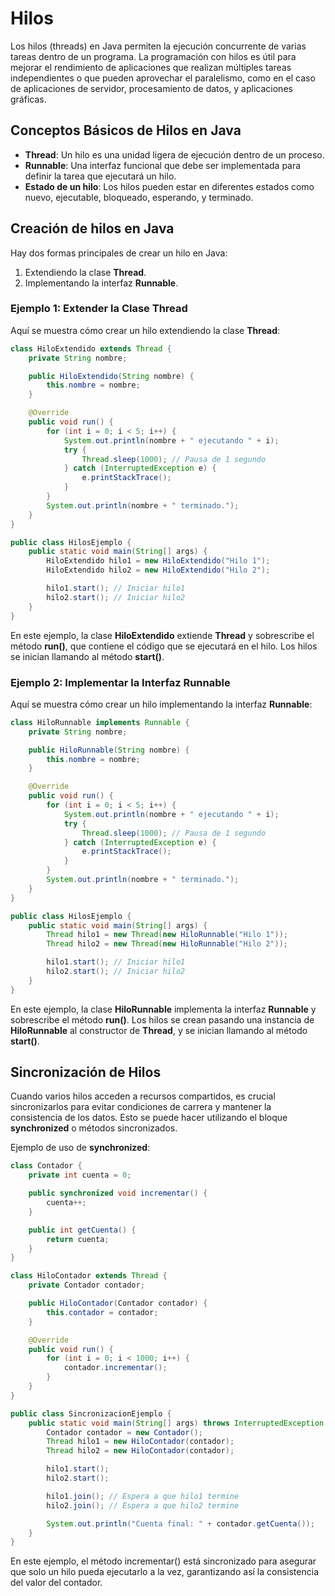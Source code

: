 # Hilos
Los hilos (threads) en Java permiten la ejecución concurrente de varias tareas dentro de un programa. La programación con hilos es útil para mejorar el
rendimiento de aplicaciones que realizan múltiples tareas independientes o que pueden aprovechar el paralelismo, como en el caso de aplicaciones de servidor,
procesamiento de datos, y aplicaciones gráficas.
## Conceptos Básicos de Hilos en Java
- **Thread**: Un hilo es una unidad ligera de ejecución dentro de un proceso.
- **Runnable**: Una interfaz funcional que debe ser implementada para definir la tarea que ejecutará un hilo.
- **Estado de un hilo**: Los hilos pueden estar en diferentes estados como nuevo, ejecutable, bloqueado, esperando, y terminado.
## Creación de hilos en Java
Hay dos formas principales de crear un hilo en Java:
1. Extendiendo la clase **Thread**.
2. Implementando la interfaz **Runnable**.
### Ejemplo 1: Extender la Clase **Thread**
Aquí se muestra cómo crear un hilo extendiendo la clase **Thread**:
```java
class HiloExtendido extends Thread {
    private String nombre;

    public HiloExtendido(String nombre) {
        this.nombre = nombre;
    }

    @Override
    public void run() {
        for (int i = 0; i < 5; i++) {
            System.out.println(nombre + " ejecutando " + i);
            try {
                Thread.sleep(1000); // Pausa de 1 segundo
            } catch (InterruptedException e) {
                e.printStackTrace();
            }
        }
        System.out.println(nombre + " terminado.");
    }
}

public class HilosEjemplo {
    public static void main(String[] args) {
        HiloExtendido hilo1 = new HiloExtendido("Hilo 1");
        HiloExtendido hilo2 = new HiloExtendido("Hilo 2");

        hilo1.start(); // Iniciar hilo1
        hilo2.start(); // Iniciar hilo2
    }
}
```
En este ejemplo, la clase **HiloExtendido** extiende **Thread** y sobrescribe el método **run()**, que contiene el código que se ejecutará en el hilo. Los hilos
se inician llamando al método **start()**.
### Ejemplo 2: Implementar la Interfaz **Runnable**
Aquí se muestra cómo crear un hilo implementando la interfaz **Runnable**:
```java
class HiloRunnable implements Runnable {
    private String nombre;

    public HiloRunnable(String nombre) {
        this.nombre = nombre;
    }

    @Override
    public void run() {
        for (int i = 0; i < 5; i++) {
            System.out.println(nombre + " ejecutando " + i);
            try {
                Thread.sleep(1000); // Pausa de 1 segundo
            } catch (InterruptedException e) {
                e.printStackTrace();
            }
        }
        System.out.println(nombre + " terminado.");
    }
}

public class HilosEjemplo {
    public static void main(String[] args) {
        Thread hilo1 = new Thread(new HiloRunnable("Hilo 1"));
        Thread hilo2 = new Thread(new HiloRunnable("Hilo 2"));

        hilo1.start(); // Iniciar hilo1
        hilo2.start(); // Iniciar hilo2
    }
}
```
En este ejemplo, la clase **HiloRunnable** implementa la interfaz **Runnable** y sobrescribe el método **run()**. Los hilos se crean pasando una instancia de **HiloRunnable**
al constructor de **Thread**, y se inician llamando al método **start()**.
## Sincronización de Hilos
Cuando varios hilos acceden a recursos compartidos, es crucial sincronizarlos para evitar condiciones de carrera y mantener la consistencia de los datos.
Esto se puede hacer utilizando el bloque **synchronized** o métodos sincronizados.

Ejemplo de uso de **synchronized**:
```java
class Contador {
    private int cuenta = 0;

    public synchronized void incrementar() {
        cuenta++;
    }

    public int getCuenta() {
        return cuenta;
    }
}

class HiloContador extends Thread {
    private Contador contador;

    public HiloContador(Contador contador) {
        this.contador = contador;
    }

    @Override
    public void run() {
        for (int i = 0; i < 1000; i++) {
            contador.incrementar();
        }
    }
}

public class SincronizacionEjemplo {
    public static void main(String[] args) throws InterruptedException {
        Contador contador = new Contador();
        Thread hilo1 = new HiloContador(contador);
        Thread hilo2 = new HiloContador(contador);

        hilo1.start();
        hilo2.start();

        hilo1.join(); // Espera a que hilo1 termine
        hilo2.join(); // Espera a que hilo2 termine

        System.out.println("Cuenta final: " + contador.getCuenta());
    }
}
```
En este ejemplo, el método incrementar() está sincronizado para asegurar que solo un hilo pueda ejecutarlo a la vez, garantizando así la consistencia del valor del contador.

